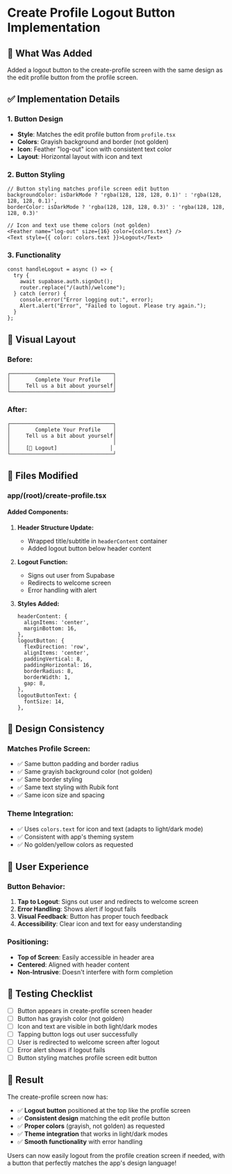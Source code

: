 # Create Profile Logout Button Implementation

## 🎯 **What Was Added**

Added a logout button to the create-profile screen with the same design as the edit profile button from the profile screen.

## ✅ **Implementation Details**

### **1. Button Design**
- **Style**: Matches the edit profile button from `profile.tsx`
- **Colors**: Grayish background and border (not golden)
- **Icon**: Feather "log-out" icon with consistent text color
- **Layout**: Horizontal layout with icon and text

### **2. Button Styling**
```tsx
// Button styling matches profile screen edit button
backgroundColor: isDarkMode ? 'rgba(128, 128, 128, 0.1)' : 'rgba(128, 128, 128, 0.1)',
borderColor: isDarkMode ? 'rgba(128, 128, 128, 0.3)' : 'rgba(128, 128, 128, 0.3)'

// Icon and text use theme colors (not golden)
<Feather name="log-out" size={16} color={colors.text} />
<Text style={{ color: colors.text }}>Logout</Text>
```

### **3. Functionality**
```tsx
const handleLogout = async () => {
  try {
    await supabase.auth.signOut();
    router.replace("/(auth)/welcome");
  } catch (error) {
    console.error("Error logging out:", error);
    Alert.alert("Error", "Failed to logout. Please try again.");
  }
};
```

## 🎨 **Visual Layout**

### **Before:**
```
┌─────────────────────────────────┐
│        Complete Your Profile    │
│     Tell us a bit about yourself│
└─────────────────────────────────┘
```

### **After:**
```
┌─────────────────────────────────┐
│        Complete Your Profile    │
│     Tell us a bit about yourself│
│                                 │
│     [🚪 Logout]                 │
└─────────────────────────────────┘
```

## 📁 **Files Modified**

### **app/(root)/create-profile.tsx**

#### **Added Components:**
1. **Header Structure Update:**
   - Wrapped title/subtitle in `headerContent` container
   - Added logout button below header content

2. **Logout Function:**
   - Signs out user from Supabase
   - Redirects to welcome screen
   - Error handling with alert

3. **Styles Added:**
   ```tsx
   headerContent: {
     alignItems: 'center',
     marginBottom: 16,
   },
   logoutButton: {
     flexDirection: 'row',
     alignItems: 'center',
     paddingVertical: 8,
     paddingHorizontal: 16,
     borderRadius: 8,
     borderWidth: 1,
     gap: 8,
   },
   logoutButtonText: {
     fontSize: 14,
   },
   ```

## 🎯 **Design Consistency**

### **Matches Profile Screen:**
- ✅ Same button padding and border radius
- ✅ Same grayish background color (not golden)
- ✅ Same border styling
- ✅ Same text styling with Rubik font
- ✅ Same icon size and spacing

### **Theme Integration:**
- ✅ Uses `colors.text` for icon and text (adapts to light/dark mode)
- ✅ Consistent with app's theming system
- ✅ No golden/yellow colors as requested

## 🚀 **User Experience**

### **Button Behavior:**
1. **Tap to Logout**: Signs out user and redirects to welcome screen
2. **Error Handling**: Shows alert if logout fails
3. **Visual Feedback**: Button has proper touch feedback
4. **Accessibility**: Clear icon and text for easy understanding

### **Positioning:**
- **Top of Screen**: Easily accessible in header area
- **Centered**: Aligned with header content
- **Non-Intrusive**: Doesn't interfere with form completion

## 🧪 **Testing Checklist**

- [ ] Button appears in create-profile screen header
- [ ] Button has grayish color (not golden)
- [ ] Icon and text are visible in both light/dark modes
- [ ] Tapping button logs out user successfully
- [ ] User is redirected to welcome screen after logout
- [ ] Error alert shows if logout fails
- [ ] Button styling matches profile screen edit button

## 🎉 **Result**

The create-profile screen now has:
- ✅ **Logout button** positioned at the top like the profile screen
- ✅ **Consistent design** matching the edit profile button
- ✅ **Proper colors** (grayish, not golden) as requested
- ✅ **Theme integration** that works in light/dark modes
- ✅ **Smooth functionality** with error handling

Users can now easily logout from the profile creation screen if needed, with a button that perfectly matches the app's design language!
